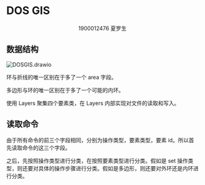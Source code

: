 # DOS GIS

<center>
    1900012476 夏罗生
</center>

## 数据结构

![DOSGIS.drawio](https://s2.loli.net/2022/06/27/lQGJpk1IFSqfmvj.png)

环与折线的唯一区别在于多了一个 area 字段。

多边形与环的唯一区别在于多了一个可能的内环。

使用 Layers 聚集四个要素类，在 Layers 内部实现对文件的读取和写入。

## 读取命令

由于所有命令的前三个字段相同，分别为操作类型，要素类型，要素 id。所以首先读取命令的这三个字段。

之后，先按照操作类型进行分类，在按照要素类型进行分类。假如是 set 操作类型，则还要对具体的操作步骤进行分类。假如是多边形，则还要对外环还是内环进行分类。







